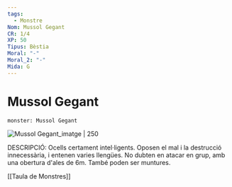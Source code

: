 ```yaml
---
tags:
  - Monstre
Nom: Mussol Gegant
CR: 1/4
XP: 50
Tipus: Bèstia
Moral: "-"
Moral_2: "-"
Mida: G
---
```

# Mussol Gegant

```statblock
monster: Mussol Gegant
```

![Mussol Gegant_imatge | 250](https://www.pngitem.com/pimgs/m/543-5438100_owl-predator-flying-free-photo-proverbios-17-28.png)

DESCRIPCIÓ: 
Ocells certament intel·ligents. Oposen el mal i la destrucció innecessària, i entenen varies llengües. No dubten en atacar en grup, amb una obertura d'ales de 6m. També poden ser muntures.

[[Taula de Monstres]]